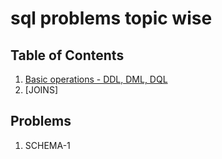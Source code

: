 
# sql problems topic wise

## Table of Contents

1. [Basic operations - DDL, DML, DQL](#introduction-to-java)
2. [JOINS]

## Problems

1. SCHEMA-1
